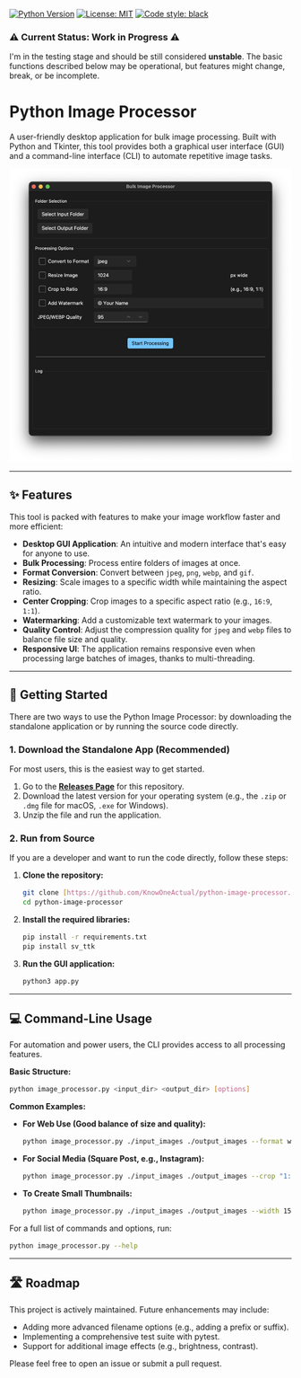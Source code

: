 [![Python Version](https://img.shields.io/badge/python-3.6+-blue.svg)](https://www.python.org/downloads/)
[![License: MIT](https://img.shields.io/badge/License-MIT-yellow.svg)](https://opensource.org/licenses/MIT)
[![Code style: black](https://img.shields.io/badge/code%20style-black-000000.svg)](https://github.com/psf/black)

### ⚠️ Current Status: Work in Progress ⚠️

I'm in the testing stage and should be still considered **unstable**. The basic functions described below may be operational, but features might change, break, or be incomplete.

# Python Image Processor

A user-friendly desktop application for bulk image processing. Built with Python and Tkinter, this tool provides both a graphical user interface (GUI) and a command-line interface (CLI) to automate repetitive image tasks.

![Image Processor GUI Screenshot](docs/gui-screenshot.jpg)

---

## ✨ Features

This tool is packed with features to make your image workflow faster and more efficient:

* **Desktop GUI Application**: An intuitive and modern interface that's easy for anyone to use.
* **Bulk Processing**: Process entire folders of images at once.
* **Format Conversion**: Convert between `jpeg`, `png`, `webp`, and `gif`.
* **Resizing**: Scale images to a specific width while maintaining the aspect ratio.
* **Center Cropping**: Crop images to a specific aspect ratio (e.g., `16:9`, `1:1`).
* **Watermarking**: Add a customizable text watermark to your images.
* **Quality Control**: Adjust the compression quality for `jpeg` and `webp` files to balance file size and quality.
* **Responsive UI**: The application remains responsive even when processing large batches of images, thanks to multi-threading.

---

## 🚀 Getting Started

There are two ways to use the Python Image Processor: by downloading the standalone application or by running the source code directly.

### 1. Download the Standalone App (Recommended)

For most users, this is the easiest way to get started.

1.  Go to the [**Releases Page**](https://github.com/KnowOneActual/python-image-processor/releases) for this repository.
2.  Download the latest version for your operating system (e.g., the `.zip` or `.dmg` file for macOS, `.exe` for Windows).
3.  Unzip the file and run the application.

### 2. Run from Source

If you are a developer and want to run the code directly, follow these steps:

1.  **Clone the repository:**
    ```bash
    git clone [https://github.com/KnowOneActual/python-image-processor.git](https://github.com/KnowOneActual/python-image-processor.git)
    cd python-image-processor
    ```
2.  **Install the required libraries:**
    ```bash
    pip install -r requirements.txt
    pip install sv_ttk
    ```
3.  **Run the GUI application:**
    ```bash
    python3 app.py
    ```

---

## 💻 Command-Line Usage

For automation and power users, the CLI provides access to all processing features.

**Basic Structure:**
```bash
python image_processor.py <input_dir> <output_dir> [options]
````

**Common Examples:**

  * **For Web Use (Good balance of size and quality):**
    ```bash
    python image_processor.py ./input_images ./output_images --format webp --quality 75
    ```
  * **For Social Media (Square Post, e.g., Instagram):**
    ```bash
    python image_processor.py ./input_images ./output_images --crop "1:1" --width 1080 --format jpeg
    ```
  * **To Create Small Thumbnails:**
    ```bash
    python image_processor.py ./input_images ./output_images --width 150 --format jpeg --quality 65
    ```

For a full list of commands and options, run:

```bash
python image_processor.py --help
```

-----

## 🛣️ Roadmap

This project is actively maintained. Future enhancements may include:

  * Adding more advanced filename options (e.g., adding a prefix or suffix).
  * Implementing a comprehensive test suite with pytest.
  * Support for additional image effects (e.g., brightness, contrast).
 
 Please feel free to open an issue or submit a pull request.
